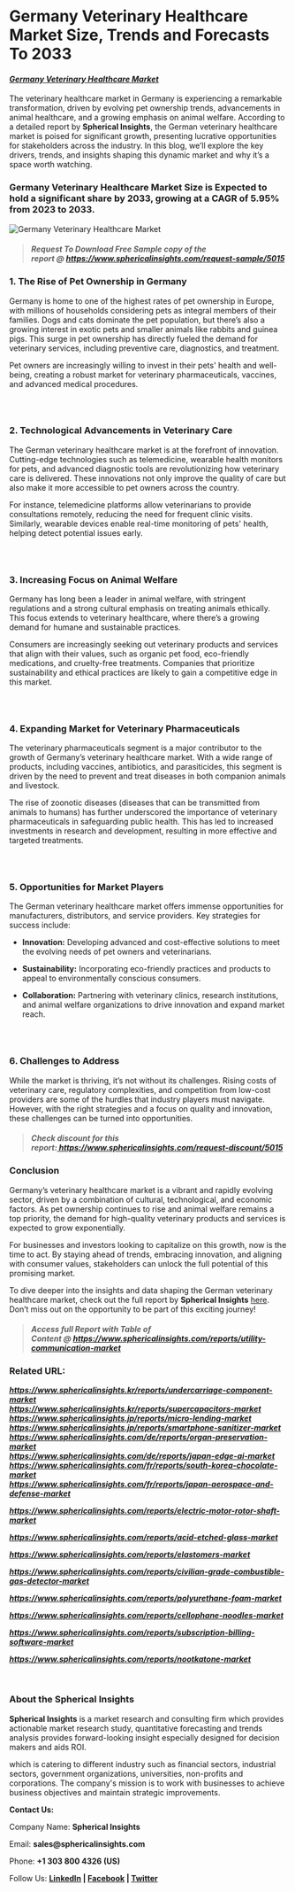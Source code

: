 <div class="content-body__description">
<h1 class="news-post-title">Germany Veterinary Healthcare Market Size, Trends and Forecasts To 2033</h1>
</div>
<div class="content-body__detail">
<section id="section_0" class="entry fr-view">
<h4><em><a href="https://www.sphericalinsights.com/reports/utility-communication-market" target="_blank" rel="nofollow" data-cke-saved-href="https://www.sphericalinsights.com/reports/utility-communication-market">Germany Veterinary Healthcare Market</a></em></h4>
<p>The veterinary healthcare market in Germany is experiencing a remarkable transformation, driven by evolving pet ownership trends, advancements in animal healthcare, and a growing emphasis on animal welfare. According to a detailed report by&nbsp;<strong>Spherical Insights</strong>, the German veterinary healthcare market is poised for significant growth, presenting lucrative opportunities for stakeholders across the industry. In this blog, we&rsquo;ll explore the key drivers, trends, and insights shaping this dynamic market and why it&rsquo;s a space worth watching.</p>
<h3>Germany Veterinary Healthcare Market Size is Expected to hold a significant share by 2033, growing at a CAGR of 5.95% from 2023 to 2033. &nbsp;</h3>
<p><img src="https://www.sphericalinsights.com/images/rd/germany-veterinary-healthcare-market.png" alt="Germany Veterinary Healthcare Market" data-cke-saved-src="https://www.sphericalinsights.com/images/rd/germany-veterinary-healthcare-market.png" /></p>
<blockquote>
<h4><em><strong>Request To Download Free Sample copy of the report&nbsp;@&nbsp;<a href="https://www.sphericalinsights.com/request-sample/5015" target="_blank" rel="nofollow" data-cke-saved-href="https://www.sphericalinsights.com/request-sample/5015">https://www.sphericalinsights.com/request-sample/5015</a></strong></em></h4>
</blockquote>
<h3><strong>1. The Rise of Pet Ownership in Germany</strong></h3>
<p>Germany is home to one of the highest rates of pet ownership in Europe, with millions of households considering pets as integral members of their families. Dogs and cats dominate the pet population, but there&rsquo;s also a growing interest in exotic pets and smaller animals like rabbits and guinea pigs. This surge in pet ownership has directly fueled the demand for veterinary services, including preventive care, diagnostics, and treatment.</p>
<p>Pet owners are increasingly willing to invest in their pets' health and well-being, creating a robust market for veterinary pharmaceuticals, vaccines, and advanced medical procedures.</p>
<h3>&nbsp;</h3>
<h3><strong>2. Technological Advancements in Veterinary Care</strong></h3>
<p>The German veterinary healthcare market is at the forefront of innovation. Cutting-edge technologies such as telemedicine, wearable health monitors for pets, and advanced diagnostic tools are revolutionizing how veterinary care is delivered. These innovations not only improve the quality of care but also make it more accessible to pet owners across the country.</p>
<p>For instance, telemedicine platforms allow veterinarians to provide consultations remotely, reducing the need for frequent clinic visits. Similarly, wearable devices enable real-time monitoring of pets' health, helping detect potential issues early.</p>
<h3>&nbsp;</h3>
<h3><strong>3. Increasing Focus on Animal Welfare</strong></h3>
<p>Germany has long been a leader in animal welfare, with stringent regulations and a strong cultural emphasis on treating animals ethically. This focus extends to veterinary healthcare, where there&rsquo;s a growing demand for humane and sustainable practices.</p>
<p>Consumers are increasingly seeking out veterinary products and services that align with their values, such as organic pet food, eco-friendly medications, and cruelty-free treatments. Companies that prioritize sustainability and ethical practices are likely to gain a competitive edge in this market.</p>
<h3>&nbsp;</h3>
<h3><strong>4. Expanding Market for Veterinary Pharmaceuticals</strong></h3>
<p>The veterinary pharmaceuticals segment is a major contributor to the growth of Germany&rsquo;s veterinary healthcare market. With a wide range of products, including vaccines, antibiotics, and parasiticides, this segment is driven by the need to prevent and treat diseases in both companion animals and livestock.</p>
<p>The rise of zoonotic diseases (diseases that can be transmitted from animals to humans) has further underscored the importance of veterinary pharmaceuticals in safeguarding public health. This has led to increased investments in research and development, resulting in more effective and targeted treatments.</p>
<h3>&nbsp;</h3>
<h3><strong>5. Opportunities for Market Players</strong></h3>
<p>The German veterinary healthcare market offers immense opportunities for manufacturers, distributors, and service providers. Key strategies for success include:</p>
<ul>
<li>
<p><strong>Innovation:</strong>&nbsp;Developing advanced and cost-effective solutions to meet the evolving needs of pet owners and veterinarians.</p>
</li>
<li>
<p><strong>Sustainability:</strong>&nbsp;Incorporating eco-friendly practices and products to appeal to environmentally conscious consumers.</p>
</li>
<li>
<p><strong>Collaboration:</strong>&nbsp;Partnering with veterinary clinics, research institutions, and animal welfare organizations to drive innovation and expand market reach.</p>
</li>
</ul>
<h3>&nbsp;</h3>
<h3><strong>6. Challenges to Address</strong></h3>
<p>While the market is thriving, it&rsquo;s not without its challenges. Rising costs of veterinary care, regulatory complexities, and competition from low-cost providers are some of the hurdles that industry players must navigate. However, with the right strategies and a focus on quality and innovation, these challenges can be turned into opportunities.</p>
<blockquote>
<h4><strong><em>Check discount for this report:</em><a href="https://wordhtml.com/Check%20discount%20for%20this%20report:%20https://www.sphericalinsights.com/request-discount/5015" target="_blank" rel="nofollow" data-cke-saved-href="https://wordhtml.com/Check%20discount%20for%20this%20report:%20https://www.sphericalinsights.com/request-discount/5015">&nbsp;</a><em><a href="https://wordhtml.com/Check%20discount%20for%20this%20report:%20https://www.sphericalinsights.com/request-discount/5015" target="_blank" rel="nofollow" data-cke-saved-href="https://wordhtml.com/Check%20discount%20for%20this%20report:%20https://www.sphericalinsights.com/request-discount/5015">https://www.sphericalinsights.com/request-discount/5015</a></em></strong></h4>
</blockquote>
<h3><strong>Conclusion</strong></h3>
<p>Germany&rsquo;s veterinary healthcare market is a vibrant and rapidly evolving sector, driven by a combination of cultural, technological, and economic factors. As pet ownership continues to rise and animal welfare remains a top priority, the demand for high-quality veterinary products and services is expected to grow exponentially.</p>
<p>For businesses and investors looking to capitalize on this growth, now is the time to act. By staying ahead of trends, embracing innovation, and aligning with consumer values, stakeholders can unlock the full potential of this promising market.</p>
<p>To dive deeper into the insights and data shaping the German veterinary healthcare market, check out the full report by&nbsp;<strong>Spherical Insights</strong>&nbsp;<a href="https://www.sphericalinsights.com/reports/germany-veterinary-healthcare-market" target="_blank" rel="nofollow" data-cke-saved-href="https://www.sphericalinsights.com/reports/germany-veterinary-healthcare-market">here</a>. Don&rsquo;t miss out on the opportunity to be part of this exciting journey!</p>
<blockquote>
<h4><em><strong>Access full Report with Table of Content&nbsp;@&nbsp;<a href="https://wordhtml.com/Access%20full%20Report%20with%20Table%20of%20Content%20@%20https://www.sphericalinsights.com/reports/utility-communication-market" target="_blank" rel="nofollow" data-cke-saved-href="https://wordhtml.com/Access%20full%20Report%20with%20Table%20of%20Content%20@%20https://www.sphericalinsights.com/reports/utility-communication-market">https://www.sphericalinsights.com/reports/utility-communication-market</a></strong></em></h4>
</blockquote>
<h3><strong>Related URL:</strong></h3>
<p><strong><em><a href="https://www.sphericalinsights.kr/reports/undercarriage-component-market" rel="nofollow" data-cke-saved-href="https://www.sphericalinsights.kr/reports/undercarriage-component-market">https://www.sphericalinsights.kr/reports/undercarriage-component-market</a></em></strong><br /><a href="https://www.sphericalinsights.kr/reports/supercapacitors-market" rel="nofollow" data-cke-saved-href="https://www.sphericalinsights.kr/reports/supercapacitors-market"><strong><em>https://www.sphericalinsights.kr/reports/supercapacitors-market</em></strong></a><br /><a href="https://www.sphericalinsights.jp/reports/micro-lending-market" rel="nofollow" data-cke-saved-href="https://www.sphericalinsights.jp/reports/micro-lending-market"><strong><em>https://www.sphericalinsights.jp/reports/micro-lending-market</em></strong></a><br /><a href="https://www.sphericalinsights.jp/reports/smartphone-sanitizer-market" rel="nofollow" data-cke-saved-href="https://www.sphericalinsights.jp/reports/smartphone-sanitizer-market"><strong><em>https://www.sphericalinsights.jp/reports/smartphone-sanitizer-market</em></strong></a><br /><a href="https://www.sphericalinsights.com/de/reports/organ-preservation-market" rel="nofollow" data-cke-saved-href="https://www.sphericalinsights.com/de/reports/organ-preservation-market"><strong><em>https://www.sphericalinsights.com/de/reports/organ-preservation-market</em></strong></a><br /><strong><em><a href="https://www.sphericalinsights.com/de/reports/japan-edge-ai-market" rel="nofollow" data-cke-saved-href="https://www.sphericalinsights.com/de/reports/japan-edge-ai-market">https://www.sphericalinsights.com/de/reports/japan-edge-ai-market</a></em></strong><br /><strong><em><a href="https://www.sphericalinsights.com/fr/reports/south-korea-chocolate-market" rel="nofollow" data-cke-saved-href="https://www.sphericalinsights.com/fr/reports/south-korea-chocolate-market">https://www.sphericalinsights.com/fr/reports/south-korea-chocolate-market</a></em></strong><br /><a href="https://www.sphericalinsights.com/fr/reports/japan-aerospace-and-defense-market" rel="nofollow" data-cke-saved-href="https://www.sphericalinsights.com/fr/reports/japan-aerospace-and-defense-market"><strong><em>https://www.sphericalinsights.com/fr/reports/japan-aerospace-and-defense-market</em></strong></a></p>
<p><strong><em><a href="https://www.sphericalinsights.com/reports/electric-motor-rotor-shaft-market" rel="nofollow" data-cke-saved-href="https://www.sphericalinsights.com/reports/electric-motor-rotor-shaft-market">https://www.sphericalinsights.com/reports/electric-motor-rotor-shaft-market</a></em></strong></p>
<p><strong><em><a href="https://www.sphericalinsights.com/reports/acid-etched-glass-market" rel="nofollow" data-cke-saved-href="https://www.sphericalinsights.com/reports/acid-etched-glass-market">https://www.sphericalinsights.com/reports/acid-etched-glass-market</a>&nbsp;</em></strong></p>
<p><strong><em><a href="https://www.sphericalinsights.com/reports/elastomers-market" rel="nofollow" data-cke-saved-href="https://www.sphericalinsights.com/reports/elastomers-market">https://www.sphericalinsights.com/reports/elastomers-market</a></em></strong></p>
<p><strong><em><a href="https://www.sphericalinsights.com/reports/civilian-grade-combustible-gas-detector-market" rel="nofollow" data-cke-saved-href="https://www.sphericalinsights.com/reports/civilian-grade-combustible-gas-detector-market">https://www.sphericalinsights.com/reports/civilian-grade-combustible-gas-detector-market</a></em></strong></p>
<p><strong><em><a href="https://www.sphericalinsights.com/reports/polyurethane-foam-market" rel="nofollow" data-cke-saved-href="https://www.sphericalinsights.com/reports/polyurethane-foam-market">https://www.sphericalinsights.com/reports/polyurethane-foam-market</a></em></strong></p>
<p><strong><em><a href="https://www.sphericalinsights.com/reports/cellophane-noodles-market" rel="nofollow" data-cke-saved-href="https://www.sphericalinsights.com/reports/cellophane-noodles-market">https://www.sphericalinsights.com/reports/cellophane-noodles-market</a></em></strong></p>
<p><strong><em><a href="https://www.sphericalinsights.com/reports/subscription-billing-software-market" rel="nofollow" data-cke-saved-href="https://www.sphericalinsights.com/reports/subscription-billing-software-market">https://www.sphericalinsights.com/reports/subscription-billing-software-market</a></em></strong></p>
<p><strong><em><a href="https://www.sphericalinsights.com/reports/nootkatone-market" rel="nofollow" data-cke-saved-href="https://www.sphericalinsights.com/reports/nootkatone-market">https://www.sphericalinsights.com/reports/nootkatone-market</a></em></strong></p>
<p>&nbsp;</p>
<h3><strong>About the Spherical Insights</strong></h3>
<p><strong>Spherical Insights</strong>&nbsp;is a market research and consulting firm which provides actionable market research study, quantitative forecasting and trends analysis provides forward-looking insight especially designed for decision makers and aids ROI.</p>
<p>which is catering to different industry such as financial sectors, industrial sectors, government organizations, universities, non-profits and corporations. The company's mission is to work with businesses to achieve business objectives and maintain strategic improvements.</p>
<p><strong>Contact Us:</strong></p>
<p>Company Name:&nbsp;<strong>Spherical Insights</strong></p>
<p>Email:&nbsp;<strong>sales@sphericalinsights.com</strong></p>
<p>Phone:&nbsp;<strong>+1 303 800 4326 (US)</strong></p>
<p>Follow Us:&nbsp;<strong><a href="https://www.linkedin.com/company/spherical-insight/" rel="nofollow" data-cke-saved-href="https://www.linkedin.com/company/spherical-insight/"><u>LinkedIn</u></a>&nbsp;|&nbsp;<a href="https://www.facebook.com/sphericalinsights22" rel="nofollow" data-cke-saved-href="https://www.facebook.com/sphericalinsights22"><u>Facebook</u></a>&nbsp;|&nbsp;<a href="https://twitter.com/SInsights_US" rel="nofollow" data-cke-saved-href="https://twitter.com/SInsights_US"><u>Twitter</u></a></strong></p>
</section>
</div>
